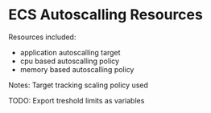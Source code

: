 # ECS Autoscalling Resources

Resources included:
* application autoscalling target
* cpu based autoscalling policy
* memory based autoscalling policy

Notes:
Target tracking scaling policy used

TODO:
Export treshold limits as variables
